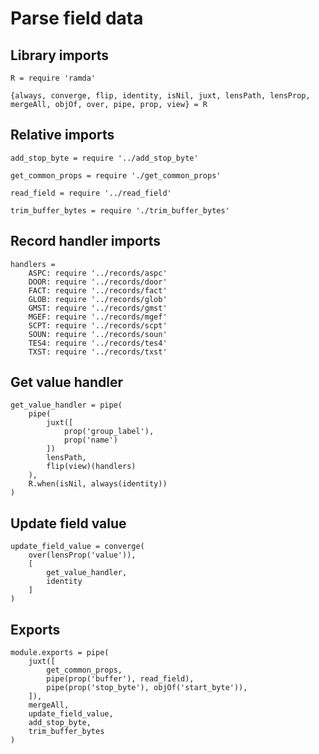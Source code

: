 # Parse field data

## Library imports

	R = require 'ramda'

	{always, converge, flip, identity, isNil, juxt, lensPath, lensProp, mergeAll, objOf, over, pipe, prop, view} = R


## Relative imports

	add_stop_byte = require '../add_stop_byte'

	get_common_props = require './get_common_props'

	read_field = require '../read_field'

	trim_buffer_bytes = require './trim_buffer_bytes'


## Record handler imports

	handlers =
		ASPC: require '../records/aspc'
		DOOR: require '../records/door'
		FACT: require '../records/fact'
		GLOB: require '../records/glob'
		GMST: require '../records/gmst'
		MGEF: require '../records/mgef'
		SCPT: require '../records/scpt'
		SOUN: require '../records/soun'
		TES4: require '../records/tes4'
		TXST: require '../records/txst'


## Get value handler

	get_value_handler = pipe(
		pipe(
			juxt([
				prop('group_label'),
				prop('name')
			])
			lensPath,
			flip(view)(handlers)
		),
		R.when(isNil, always(identity))
	)


## Update field value

	update_field_value = converge(
		over(lensProp('value')),
		[
			get_value_handler,
			identity
		]
	)


## Exports

	module.exports = pipe(
		juxt([
			get_common_props,
			pipe(prop('buffer'), read_field),
			pipe(prop('stop_byte'), objOf('start_byte')),
		]),
		mergeAll,
		update_field_value,
		add_stop_byte,
		trim_buffer_bytes
	)
